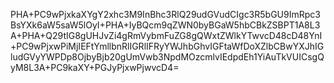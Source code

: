 PHA+PC9wPjxkaXYgY2xhc3M9InBhc3RlQ29udGVudCIgc3R5bGU9ImRpc3BsYXk6aW5saW5lOyI+PHA+IyBQcm9qZWN0byBGaW5hbCBkZSBPT1A8L3A+PHA+Q29tIG8gUHJvZi4gRmVybmFuZG8gQWxtZWlkYTwvcD48cD48YnI+PC9wPjxwPiMjIEFtYmllbnRlIGRlIFRyYWJhbGhvIGFtaWfDoXZlbCBwYXJhIGludGVyYWPDp8OjbyBjb20gUmVwb3NpdMOzcmlvIEdpdEh1YiAuTkVUICsgQyM8L3A+PC9kaXY+PGJyPjxwPjwvcD4=